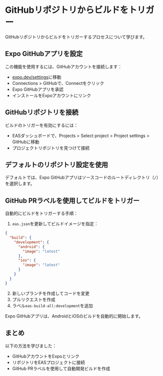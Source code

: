 # GitHubリポジトリからビルドをトリガー

GitHubリポジトリからビルドをトリガーするプロセスについて学びます。

## Expo GitHubアプリを設定

この機能を使用するには、GitHubアカウントを接続します：
- [expo.dev/settings](https://expo.dev/settings#connections)に移動
- Connections > GitHubで、Connectをクリック
- Expo GitHubアプリを承認
- インストールをExpoアカウントにリンク

## GitHubリポジトリを接続

ビルドのトリガーを有効にするには：
- EASダッシュボードで、Projects > Select project > Project settings > GitHubに移動
- プロジェクトリポジトリを見つけて接続

## デフォルトのリポジトリ設定を使用

デフォルトでは、Expo GitHubアプリはソースコードのルートディレクトリ（`/`）を選択します。

## GitHub PRラベルを使用してビルドをトリガー

自動的にビルドをトリガーする手順：

1. `eas.json`を更新してビルドイメージを指定：
```json
{
  "build": {
    "development": {
      "android": {
        "image": "latest"
      },
      "ios": {
        "image": "latest"
      }
    }
  }
}
```

2. 新しいブランチを作成してコードを変更
3. プルリクエストを作成
4. ラベル`eas-build-all:development`を追加

Expo GitHubアプリは、AndroidとiOSのビルドを自動的に開始します。

## まとめ

以下の方法を学びました：
- GitHubアカウントをExpoとリンク
- リポジトリをEASプロジェクトに接続
- GitHub PRラベルを使用して自動開発ビルドを作成
